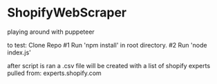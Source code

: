 # ShopifyWebScraper
playing around with puppeteer


to test:
Clone Repo
#1 Run 'npm install' in root directory.
#2 Run 'node index.js'

after script is ran a .csv file will be created with a list of shopify experts pulled from: experts.shopify.com
